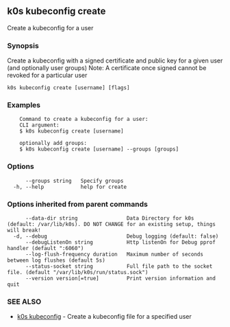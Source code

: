 ## k0s kubeconfig create

Create a kubeconfig for a user

### Synopsis

Create a kubeconfig with a signed certificate and public key for a given user (and optionally user groups)
Note: A certificate once signed cannot be revoked for a particular user

```
k0s kubeconfig create [username] [flags]
```

### Examples

```
	Command to create a kubeconfig for a user:
	CLI argument:
	$ k0s kubeconfig create [username]

	optionally add groups:
	$ k0s kubeconfig create [username] --groups [groups]
```

### Options

```
      --groups string   Specify groups
  -h, --help            help for create
```

### Options inherited from parent commands

```
      --data-dir string                Data Directory for k0s (default: /var/lib/k0s). DO NOT CHANGE for an existing setup, things will break!
  -d, --debug                          Debug logging (default: false)
      --debugListenOn string           Http listenOn for Debug pprof handler (default ":6060")
      --log-flush-frequency duration   Maximum number of seconds between log flushes (default 5s)
      --status-socket string           Full file path to the socket file. (default "/var/lib/k0s/run/status.sock")
      --version version[=true]         Print version information and quit
```

### SEE ALSO

* [k0s kubeconfig](k0s_kubeconfig.md)	 - Create a kubeconfig file for a specified user

